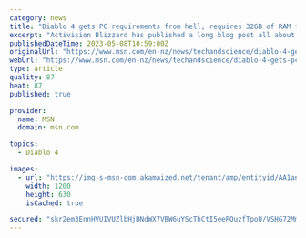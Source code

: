 ```yaml
---
category: news
title: "Diablo 4 gets PC requirements from hell, requires 32GB of RAM for 4K"
excerpt: "Activision Blizzard has published a long blog post all about Diablo 4 on its official website, detailing the various mechanics revolving around character builds, character creation, gear, and more."
publishedDateTime: 2023-05-08T10:59:00Z
originalUrl: "https://www.msn.com/en-nz/news/techandscience/diablo-4-gets-pc-requirements-from-hell-requires-32gb-of-ram-for-4k/ar-AA1anN9c"
webUrl: "https://www.msn.com/en-nz/news/techandscience/diablo-4-gets-pc-requirements-from-hell-requires-32gb-of-ram-for-4k/ar-AA1anN9c"
type: article
quality: 87
heat: 87
published: true

provider:
  name: MSN
  domain: msn.com

topics:
  - Diablo 4

images:
  - url: "https://img-s-msn-com.akamaized.net/tenant/amp/entityid/AA1anhVA.img?h=630&w=1200&m=6&q=60&o=t&l=f&f=jpg"
    width: 1200
    height: 630
    isCached: true

secured: "skr2em3EnnHVUIVUZlbHjDNdWX7VBW6uYScThCtI5eePOuzfTpoU/VSHG72MmKyh/rCFU8lnOVBozRtTGmv+m0htiVtNvFt1NohLQe1ndzn+ZQ8AEgiHdWNGKDX5rDM9EZ0vsHVU8k1tr1BoStD7Zm2GdvwM9sg0cwzXq/6NxUh0JBCxjEVZw6zrB7bCRLMtm790lMOH4dbaBwLnAv7WUrLtTyrhaTcghWjURDfaBZmoLu87y5dDvgWC3XJvbprJ2UHFC15B2bpcvQaWJ/pAqrG+G8m/5KCisw9jw4iRoFch83+NsN0Neh+z+dzVKRRtlP+zlOTthks/CdFknDyOR5DCki+2lyZSKc8eh9tElCE=;9BQpw7es9WOJnS48RUvtzw=="
---
```


